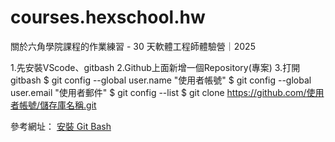 # courses.hexschool.hw
關於六角學院課程的作業練習 - 30 天軟體工程師體驗營｜2025

1.先安裝VScode、gitbash
2.Github上面新增一個Repository(專案)
3.打開gitbash
    <!-- 帳號 -->
    $ git config --global user.name "使用者帳號"
    <!-- 信箱 -->
    $ git config --global user.email "使用者郵件"
    <!-- 檢查設定 -->
    $ git config --list
    <!-- 複製專案 https://github.com/使用者帳號/儲存庫名稱.git -->
    $ git clone https://github.com/使用者帳號/儲存庫名稱.git



參考網址：
[安裝 Git Bash](https://ithelp.ithome.com.tw/articles/10333843)
